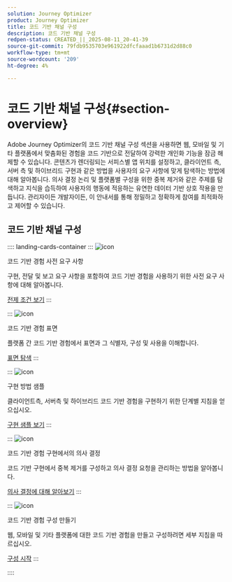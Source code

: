 ```yaml
---
solution: Journey Optimizer
product: Journey Optimizer
title: 코드 기반 채널 구성
description: 코드 기반 채널 구성
redpen-status: CREATED_||_2025-08-11_20-41-39
source-git-commit: 79fdb9535703e961922dfcfaaad1b6731d2d88c0
workflow-type: tm+mt
source-wordcount: '209'
ht-degree: 4%

---
```



# 코드 기반 채널 구성{#section-overview}

Adobe Journey Optimizer의 코드 기반 채널 구성 섹션을 사용하면 웹, 모바일 및 기타 플랫폼에서 맞춤화된 경험을 코드 기반으로 전달하여 강력한 개인화 기능을 잠금 해제할 수 있습니다. 콘텐츠가 렌더링되는 서피스별 앱 위치를 설정하고, 클라이언트 측, 서버 측 및 하이브리드 구현과 같은 방법을 사용자의 요구 사항에 맞게 탐색하는 방법에 대해 알아봅니다. 의사 결정 논리 및 플랫폼별 구성을 위한 중복 제거와 같은 주제를 탐색하고 지식을 습득하여 사용자의 행동에 적응하는 유연한 데이터 기반 상호 작용을 만듭니다. 관리자이든 개발자이든, 이 안내서를 통해 정밀하고 정확하게 참여를 최적화하고 제어할 수 있습니다.

## 코드 기반 채널 구성

:::: landing-cards-container
:::
![icon](https://cdn.experienceleague.adobe.com/icons/list-check.svg?lang=ko)

코드 기반 경험 사전 요구 사항

구현, 전달 및 보고 요구 사항을 포함하여 코드 기반 경험을 사용하기 위한 사전 요구 사항에 대해 알아봅니다.

[전제 조건 보기](../using/code-based/code-based-prerequisites.md)
:::

:::
![icon](https://cdn.experienceleague.adobe.com/icons/puzzle-piece.svg?lang=ko)

코드 기반 경험 표면

플랫폼 간 코드 기반 경험에서 표면과 그 식별자, 구성 및 사용을 이해합니다.

[표면 탐색](../using/code-based/code-based-surface.md)
:::

:::
![icon](https://cdn.experienceleague.adobe.com/icons/code-branch.svg?lang=ko)

구현 방법 샘플

클라이언트측, 서버측 및 하이브리드 코드 기반 경험을 구현하기 위한 단계별 지침을 얻으십시오.

[구현 샘플 보기](../using/code-based/code-based-implementation-samples.md)
:::

:::
![icon](https://cdn.experienceleague.adobe.com/icons/bullseye.svg?lang=ko)

코드 기반 경험 구현에서의 의사 결정

코드 기반 구현에서 중복 제거를 구성하고 의사 결정 요청을 관리하는 방법을 알아봅니다.

[의사 결정에 대해 알아보기](../using/code-based/code-based-decisioning-implementations.md)
:::

:::
![icon](https://cdn.experienceleague.adobe.com/icons/gear.svg?lang=ko)

코드 기반 경험 구성 만들기

웹, 모바일 및 기타 플랫폼에 대한 코드 기반 경험을 만들고 구성하려면 세부 지침을 따르십시오.

[구성 시작](../using/code-based/code-based-configuration.md)
:::

::::
